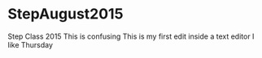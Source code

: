 # StepAugust2015
Step Class 2015
This is confusing
This is my first edit inside a text editor
I like Thursday
